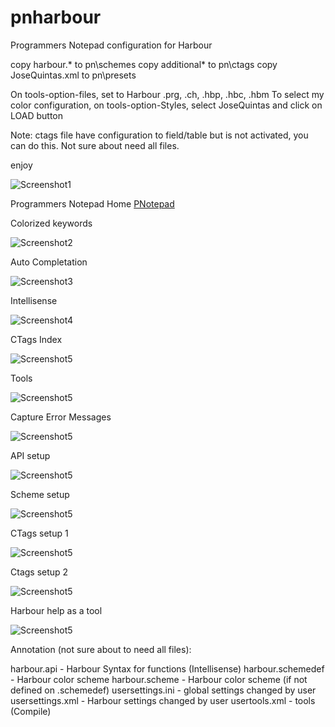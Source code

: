 # pnharbour
Programmers Notepad configuration for Harbour

copy harbour.*       to pn\schemes
copy additional*     to pn\ctags
copy JoseQuintas.xml to pn\presets

On tools-option-files, set to Harbour .prg, .ch, .hbp, .hbc, .hbm
To select my color configuration, on tools-option-Styles, select JoseQuintas and click on LOAD button

Note: ctags file have configuration to field/table but is not activated, you can do this. Not sure about need all files.

enjoy

![Screenshot1](https://github.com/JoseQuintas/pnharbour/blob/master/ctags.png)

Programmers Notepad Home [PNotepad](http://pnotepad.org/)

Colorized keywords

![Screenshot2](https://github.com/JoseQuintas/pnharbour/blob/master/pnotepad1.png)

Auto Completation

![Screenshot3](https://github.com/JoseQuintas/pnharbour/blob/master/pnotepad2.png)

Intellisense

![Screenshot4](https://github.com/JoseQuintas/pnharbour/blob/master/pnotepad3.png)

CTags Index

![Screenshot5](https://github.com/JoseQuintas/pnharbour/blob/master/pnotepad4.png)

Tools

![Screenshot5](https://github.com/JoseQuintas/pnharbour/blob/master/pnotepad5.png)

Capture Error Messages

![Screenshot5](https://github.com/JoseQuintas/pnharbour/blob/master/pnotepad6.png)

API setup

![Screenshot5](https://github.com/JoseQuintas/pnharbour/blob/master/pnotepad7.png)

Scheme setup

![Screenshot5](https://github.com/JoseQuintas/pnharbour/blob/master/pnotepad8.png)

CTags setup 1

![Screenshot5](https://github.com/JoseQuintas/pnharbour/blob/master/pnotepad9.png)

Ctags setup 2

![Screenshot5](https://github.com/JoseQuintas/pnharbour/blob/master/pnotepada.png)

Harbour help as a tool

![Screenshot5](https://github.com/JoseQuintas/pnharbour/blob/master/pnotepadb.png)

Annotation (not sure about to need all files):

harbour.api - Harbour Syntax for functions (Intellisense)
harbour.schemedef - Harbour color scheme
harbour.scheme - Harbour color scheme (if not defined on .schemedef)
usersettings.ini - global settings changed by user
usersettings.xml - Harbour settings changed by user
usertools.xml - tools (Compile)

